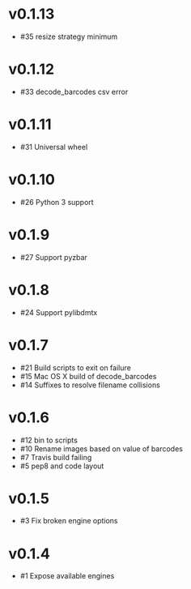 # v0.1.13
- #35 resize strategy minimum

# v0.1.12
- #33 decode_barcodes csv error

# v0.1.11
- #31 Universal wheel

# v0.1.10
- #26 Python 3 support

# v0.1.9
- #27 Support pyzbar

# v0.1.8
- #24 Support pylibdmtx

# v0.1.7
- #21 Build scripts to exit on failure
- #15 Mac OS X build of decode_barcodes
- #14 Suffixes to resolve filename collisions

# v0.1.6
- #12 bin to scripts
- #10 Rename images based on value of barcodes
- #7 Travis build failing
- #5 pep8 and code layout

# v0.1.5
- #3 Fix broken engine options

# v0.1.4
- #1 Expose available engines
